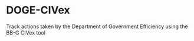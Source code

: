 # DOGE-CIVex
Track actions taken by the Department of Government Efficiency using the BB-G CIVex tool
